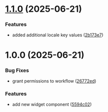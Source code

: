 # [1.1.0](https://github.com/adarshem/react-shared-lib/compare/v1.0.0...v1.1.0) (2025-06-21)


### Features

* added additional locale key values ([2b173e7](https://github.com/adarshem/react-shared-lib/commit/2b173e7fb56a1d157d5ace14845a97f1c34cae06))

# 1.0.0 (2025-06-21)


### Bug Fixes

* grant permissions to workflow ([26772ed](https://github.com/adarshem/react-shared-lib/commit/26772ede43cb5bc68bac6cafe74322b216574f9f))


### Features

* add new widget component ([5594c02](https://github.com/adarshem/react-shared-lib/commit/5594c0225ae06a0ae313a1327f0dc1b7167ddfd1))
